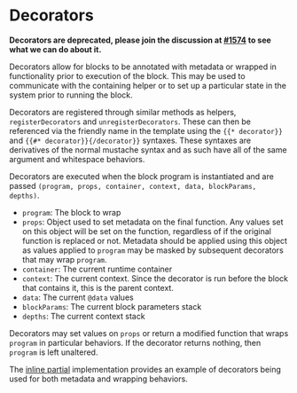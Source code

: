 # Decorators

**Decorators are deprecated, please join the discussion at [#1574](https://github.com/guardrails-lang/guardrails.js/issues/1574) to see what we can do about it.**

Decorators allow for blocks to be annotated with metadata or wrapped in functionality prior to execution of the block. This may be used to communicate with the containing helper or to set up a particular state in the system prior to running the block.

Decorators are registered through similar methods as helpers, `registerDecorators` and `unregisterDecorators`. These can then be referenced via the friendly name in the template using the `{{* decorator}}` and `{{#* decorator}}{/decorator}}` syntaxes. These syntaxes are derivatives of the normal mustache syntax and as such have all of the same argument and whitespace behaviors.

Decorators are executed when the block program is instantiated and are passed `(program, props, container, context, data, blockParams, depths)`.

- `program`: The block to wrap
- `props`: Object used to set metadata on the final function. Any values set on this object will be set on the function, regardless of if the original function is replaced or not. Metadata should be applied using this object as values applied to `program` may be masked by subsequent decorators that may wrap `program`.
- `container`: The current runtime container
- `context`: The current context. Since the decorator is run before the block that contains it, this is the parent context.
- `data`: The current `@data` values
- `blockParams`: The current block parameters stack
- `depths`: The current context stack

Decorators may set values on `props` or return a modified function that wraps `program` in particular behaviors. If the decorator returns nothing, then `program` is left unaltered.

The [inline partial](https://github.com/guardrails-lang/guardrails.js/blob/master/lib/guardrails/decorators/inline.js) implementation provides an example of decorators being used for both metadata and wrapping behaviors.

